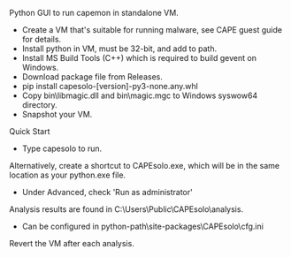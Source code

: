 Python GUI to run capemon in standalone VM.

* Create a VM that's suitable for running malware, see CAPE guest guide for details.
* Install python in VM, must be 32-bit, and add to path.
* Install MS Build Tools (C++) which is required to build gevent on Windows.
* Download package file from Releases.
* pip install capesolo-[version]-py3-none.any.whl
* Copy bin\libmagic.dll and bin\magic.mgc to Windows syswow64 directory.
* Snapshot your VM.

Quick Start 
* Type capesolo <return> to run.

Alternatively, create a shortcut to CAPEsolo.exe, which will be in the same location as your python.exe file.
* Under Advanced, check 'Run as administrator'

Analysis results are found in C:\Users\Public\CAPEsolo\analysis.
* Can be configured in python-path\site-packages\CAPEsolo\cfg.ini

Revert the VM after each analysis.